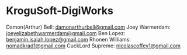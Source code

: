 # KroguSoft-DigiWorks
Damon(Arthur) Bell: damonarthurbell@gmail.com
Joey Warmerdam: joeyelizabethwarmerdam@gmail.com
Ben Lopez: benjamin.isaiah.lopez@gmail.com
Rhonen Williams: nomadkrad1@gmail.com
CuckLord Supreme: nicolascoffey1@gmail.com

